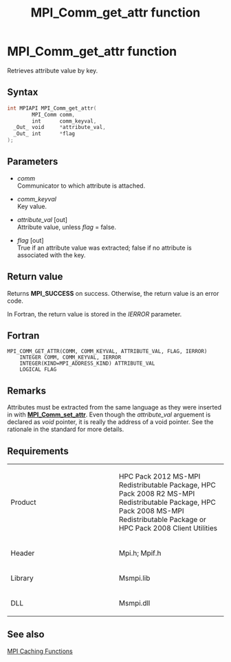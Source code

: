 ﻿---
title: MPI_Comm_get_attr function
TOCTitle: MPI_Comm_get_attr function
ms:assetid: 7fa4c249-273c-40a3-9dfb-2dd754adb259
ms:mtpsurl: https://msdn.microsoft.com/en-us/library/Dn473271(v=VS.85)
ms:contentKeyID: 59360817
ms.date: 03/28/2018
mtps_version: v=VS.85
f1_keywords:
- MPI_COMM_GET_ATTR
- mpif/MPI_Comm_get_attr
- mpi/MPI_COMM_GET_ATTR
dev_langs:
- C++
- C
---

# MPI\_Comm\_get\_attr function

Retrieves attribute value by key.

## Syntax

``` c++
int MPIAPI MPI_Comm_get_attr(
        MPI_Comm comm,
        int      comm_keyval,
  _Out_ void     *attribute_val,
  _Out_ int      *flag
);
```

## Parameters

  - *comm*  
    Communicator to which attribute is attached.

  - *comm\_keyval*  
    Key value.

  - *attribute\_val* \[out\]  
    Attribute value, unless *flag* = false.

  - *flag* \[out\]  
    True if an attribute value was extracted;  false if no attribute is associated with the key.

## Return value

Returns **MPI\_SUCCESS** on success. Otherwise, the return value is an error code.

In Fortran, the return value is stored in the *IERROR* parameter.

## Fortran

    MPI_COMM_GET_ATTR(COMM, COMM_KEYVAL, ATTRIBUTE_VAL, FLAG, IERROR)
        INTEGER COMM, COMM_KEYVAL, IERROR
        INTEGER(KIND=MPI_ADDRESS_KIND) ATTRIBUTE_VAL
        LOGICAL FLAG

## Remarks

Attributes must be extracted from the same language as they were inserted in with [**MPI\_Comm\_set\_attr**](MPI-Comm-set-attr-function.md). Even though the *attribute_val* arguement is declared as *void* pointer, it is really the address of a void pointer.  See the rationale in the standard for more details.

## Requirements

<table>
<colgroup>
<col style="width: 50%" />
<col style="width: 50%" />
</colgroup>
<tbody>
<tr class="odd">
<td><p>Product</p></td>
<td><p>HPC Pack 2012 MS-MPI Redistributable Package, HPC Pack 2008 R2 MS-MPI Redistributable Package, HPC Pack 2008 MS-MPI Redistributable Package or HPC Pack 2008 Client Utilities</p></td>
</tr>
<tr class="even">
<td><p>Header</p></td>
<td>Mpi.h;
Mpif.h</td>
</tr>
<tr class="odd">
<td><p>Library</p></td>
<td>Msmpi.lib</td>
</tr>
<tr class="even">
<td><p>DLL</p></td>
<td>Msmpi.dll</td>
</tr>
</tbody>
</table>


## See also

[MPI Caching Functions](mpi-caching-functions.md)

